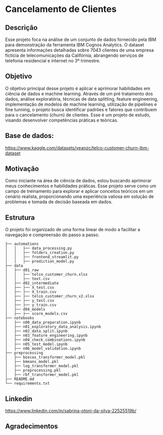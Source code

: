 # Cancelamento de Clientes

## Descrição
Esse projeto foca na análise de um conjunto de dados fornecido pela IBM para demonstração da ferramenta IBM Cognos Analytics. O dataset apresenta informações detalhadas sobre 7043 clientes de uma empresa fictícia de telecomunicações da Califórnia, abrangendo serviços de telefonia residencial e internet no 3º trimestre.

## Objetivo
O objetivo principal desse projeto é aplicar e aprimorar habilidades em ciência de dados e machine learning. Através de um pré tratamento dos dados, análise exploratória, técnicas de data splitting, feature engineering, implementação de modelos de machine learning, utilização de pipelines e fine tunning, o projeto busca identificar padrões e fatores que contribuem para o cancelamento (churn) de clientes. Esse é um projeto de estudo, visando desenvolver competências práticas e teóricas.

## Base de dados:
https://www.kaggle.com/datasets/yeanzc/telco-customer-churn-ibm-dataset

## Motivação
Como iniciante na área de ciência de dados, estou buscando aprimorar meus conhecimentos e habilidades práticas. Esse projeto serve como um campo de treinamento para explorar e aplicar conceitos teóricos em um cenário realista, proporcionando uma experiência valiosa em solução de problemas e tomada de decisão baseada em dados.

## Estrutura
O projeto foi organizado de uma forma linear de modo a facilitar a navegação e compreensão do passo a passo.
```
├── automations
│   │   ├── data_processing.py
│   │   ├── folders_creation.py
│   │   ├── frontend_streamlit.py
│   │   ├── prediction_model.py
├── data
│   ├── d01_raw
│   │   ├── telco_customer_churn.xlsx
│   │   ├── text.csv
│   ├── d02_intermediate
│   ├── ├── X_test.csv
│   ├── ├── X_train.csv
│   ├── ├── telco_customer_churn_v2.xlsx
│   ├── ├── y_test.csv
│   ├── ├── y_train.csv
│   ├── d04_models
│   ├── ├── score_models.csv
├── notebooks
│   ├── n00_data_preparation.ipynb
│   ├── n01_exploratory_data_analysis.ipynb
│   ├── n02_data_split.ipynb
│   ├── n03_feature_engineering.ipynb
│   ├── n04_check_combinations.ipynb
│   ├── n05_test_model.ipynb
│   ├── n06_model_validation.ipynb
├── preprocessing
│   ├── boxcox_transformer_model.pkl
│   ├── kmeans_model.pkl
│   ├── log_transformer_model.pkl
│   ├── preprocessing.pkl
│   ├── rbf_transformer_model.pkl
├── README.md
└── requirements.txt
```

## Linkedin
https://www.linkedin.com/in/sabrina-otoni-da-silva-22525519b/

## Agradecimentos
